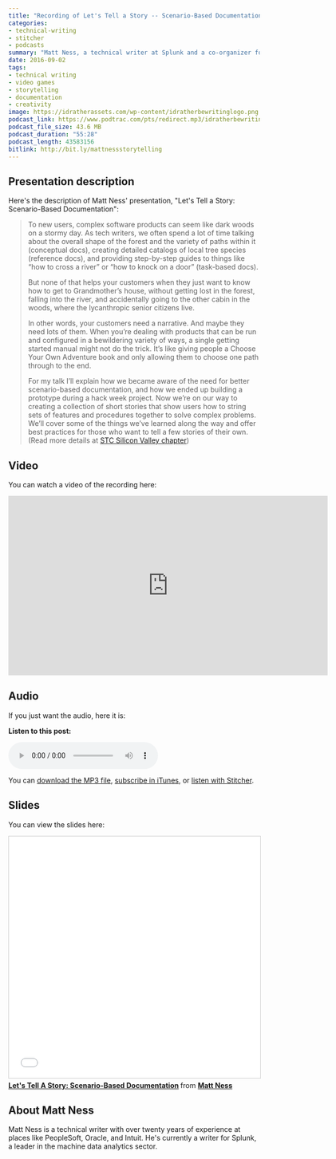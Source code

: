 ```yaml
---
title: "Recording of Let's Tell a Story -- Scenario-Based Documentation, by Matt Ness (STC Silicon Valley Presentation)"
categories:
- technical-writing
- stitcher
- podcasts
summary: "Matt Ness, a technical writer at Splunk and a co-organizer for WTD San Francisco, recently gave a presentation to the STC Silicon Valley chapter called Let's Tell a Story: Scenario-Based Documentation. In this presentation, Matt talks about ways to integrate storytelling techniques into documentation, drawing upon his experience as a Dungeons and Dragons player and his player experience from other video game or fantasy worlds. To help users on their journeys and quests, you need a narrative to guide them and a manual to help them overcome obstacles. Video, slides, and audio from the presentation are included in this post."
date: 2016-09-02
tags:
- technical writing
- video games
- storytelling
- documentation
- creativity
image: https://idratherassets.com/wp-content/idratherbewritinglogo.png
podcast_link: https://www.podtrac.com/pts/redirect.mp3/idratherbewritingmedia.com/podcasts/mattness.mp3
podcast_file_size: 43.6 MB
podcast_duration: "55:28"
podcast_length: 43583156 
bitlink: http://bit.ly/mattnessstorytelling
---
```


## Presentation description

Here's the description of Matt Ness' presentation, "Let's Tell a Story: Scenario-Based Documentation":

> To new users, complex software products can seem like dark woods on a stormy day. As tech writers, we often spend a lot of time talking about the overall shape of the forest and the variety of paths within it (conceptual docs), creating detailed catalogs of local tree species (reference docs), and providing step-by-step guides to things like “how to cross a river” or “how to knock on a door” (task-based docs).
> 
> But none of that helps your customers when they just want to know how to get to Grandmother’s house, without getting lost in the forest, falling into the river, and accidentally going to the other cabin in the woods, where the lycanthropic senior citizens live.
> 
> In other words, your customers need a narrative. And maybe they need lots of them. When you’re dealing with products that can be run and configured in a bewildering variety of ways, a single getting started manual might not do the trick. It’s like giving people a Choose Your Own Adventure book and only allowing them to choose one path through to the end.
> 
> For my talk I’ll explain how we became aware of the need for better scenario-based documentation, and how we ended up building a prototype during a hack week project. Now we’re on our way to creating a collection of short stories that show users how to string sets of features and procedures together to solve complex problems. We’ll cover some of the things we’ve learned along the way and offer best practices for those who want to tell a few stories of their own. (Read more details at [STC Silicon Valley chapter](http://www.stc-siliconvalley.org/2016/05/02/scenario-based-documentation/))

## Video

You can watch a video of the recording here: 

<iframe width="640" height="360" src="https://www.youtube.com/embed/dq5Fqt6VMIY" frameborder="0" allowfullscreen></iframe>

## Audio

If you just want the audio, here it is: 

<div class="audioControls">
<p><b>Listen to this post:</b></p>
<p><audio controls="controls"><source src="https://www.podtrac.com/pts/redirect.mp3/idratherbewritingmedia.com/podcasts/mattness.mp3" type="audio/mpeg" /></audio></p>

<p>You can <a href="https://www.podtrac.com/pts/redirect.mp3/idratherbewritingmedia.com/podcasts/mattness.mp3" alt="Recording of Let's Tell a Story -- Scenario-Based Documentation">download the MP3 file</a>, <a href="https://itunes.apple.com/us/podcast/id-rather-be-writing-podcast/id277365275">subscribe in iTunes</a>, or <a href="http://www.stitcher.com/podcast/id-rather-be-writing-technical-writing-podcast"> listen with Stitcher</a>.</p>
</div>

## Slides

You can view the slides here: 

<iframe src="//www.slideshare.net/slideshow/embed_code/key/Lh5crGL4W1b8Ax" width="595" height="485" frameborder="0" marginwidth="0" marginheight="0" scrolling="no" style="border:1px solid #CCC; border-width:1px; margin-bottom:5px; max-width: 100%;" allowfullscreen> </iframe> <div style="margin-bottom:5px"> <strong> <a href="//www.slideshare.net/MattNess1/lets-tell-a-story-scenariobased-documentation" title="Let&#x27;s Tell A Story: Scenario-Based Documentation" target="_blank">Let&#x27;s Tell A Story: Scenario-Based Documentation</a> </strong> from <strong><a href="//www.slideshare.net/MattNess1" target="_blank">Matt Ness</a></strong> </div>

## About Matt Ness

Matt Ness is a technical writer with over twenty years of experience at places like PeopleSoft, Oracle, and Intuit. He's currently a writer for Splunk, a leader in the machine data analytics sector.